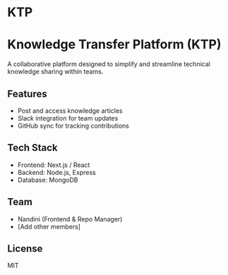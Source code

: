 # KTP
# Knowledge Transfer Platform (KTP)

A collaborative platform designed to simplify and streamline technical knowledge sharing within teams.

## Features
- Post and access knowledge articles
- Slack integration for team updates
- GitHub sync for tracking contributions

## Tech Stack
- Frontend: Next.js / React
- Backend: Node.js, Express
- Database: MongoDB

## Team
- Nandini (Frontend & Repo Manager)
- [Add other members]

## License
MIT
